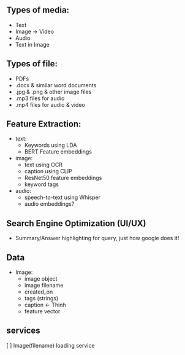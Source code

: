 ## Types of media:
- Text
- Image -> Video
- Audio
- Text in Image

## Types of file:
- PDFs
- .docx & similar word documents
- .jpg & .png & other image files
- .mp3 files for audio
- .mp4 files for audio & video

## Feature Extraction:
- text:
  - Keywords using LDA
  - BERT Feature embeddings
- image:
  - text using OCR
  - caption using CLIP
  - ResNet50 feature embeddings
  - keyword tags
- audio:
  - speech-to-text using Whisper
  - audio embeddings?

## Search Engine Optimization (UI/UX)
- Summary/Answer highlighting for query, just how google does it!


## Data
- Image:
  - image object
  - image filename
  - created_on
  - tags (strings)
  - caption <- Thinh
  - feature vector

## services
[ ] Image(filename) loading service
